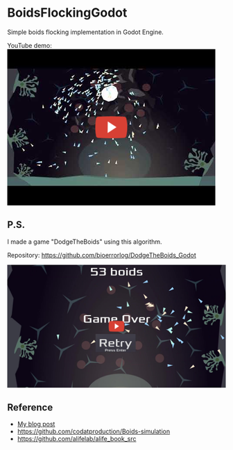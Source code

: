 # BoidsFlockingGodot
Simple boids flocking implementation in Godot Engine.

YouTube demo:  
[![game demo movie](./screenshot/youtube_thumbnail.png)](https://youtu.be/IMv7iNt1baE)

## P.S.
I made a game "DodgeTheBoids" using this algorithm.

Repository: https://github.com/bioerrorlog/DodgeTheBoids_Godot

[![demo](https://github.com/bioerrorlog/DodgeTheBoids_Godot/blob/master/screenshots/youtube_cover.png)](https://youtu.be/hWMEfzxuFGc)



## Reference
- [My blog post](https://en.bioerrorlog.work/entry/boids-flocking-godot)
- https://github.com/codatproduction/Boids-simulation  
- https://github.com/alifelab/alife_book_src
